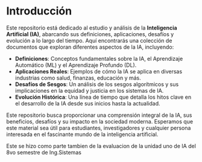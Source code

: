 # Introducción

Este repositorio está dedicado al estudio y análisis de la **Inteligencia Artificial (IA)**, abarcando sus definiciones, aplicaciones, desafíos y evolución a lo largo del tiempo. Aquí encontrarás una colección de documentos que exploran diferentes aspectos de la IA, incluyendo:

- **Definiciones**: Conceptos fundamentales sobre la IA, el Aprendizaje Automático (ML) y el Aprendizaje Profundo (DL).
- **Aplicaciones Reales**: Ejemplos de cómo la IA se aplica en diversas industrias como salud, finanzas, educación y más.
- **Desafíos de Sesgos**: Un análisis de los sesgos algorítmicos y sus implicaciones en la equidad y justicia en los sistemas de IA.
- **Evolución Histórica**: Una línea de tiempo que detalla los hitos clave en el desarrollo de la IA desde sus inicios hasta la actualidad.

Este repositorio busca proporcionar una comprensión integral de la IA, sus beneficios, desafíos y su impacto en la sociedad moderna. Esperamos que este material sea útil para estudiantes, investigadores y cualquier persona interesada en el fascinante mundo de la inteligencia artificial.

Este se hizo como parte tambien de la evaluacion de la unidad uno de IA del 8vo semestre de Ing.Sistemas